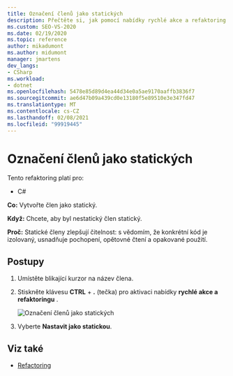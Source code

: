 ```yaml
---
title: Označení členů jako statických
description: Přečtěte si, jak pomocí nabídky rychlé akce a refaktoring učinit člena statickou.
ms.custom: SEO-VS-2020
ms.date: 02/19/2020
ms.topic: reference
author: mikadumont
ms.author: midumont
manager: jmartens
dev_langs:
- CSharp
ms.workload:
- dotnet
ms.openlocfilehash: 5478e85d89d4ea44d34e0a5ae9170aaffb3836f7
ms.sourcegitcommit: ae6d47b09a439cd0e13180f5e89510e3e347fd47
ms.translationtype: MT
ms.contentlocale: cs-CZ
ms.lasthandoff: 02/08/2021
ms.locfileid: "99919445"
---
```

# <a name="make-member-static"></a>Označení členů jako statických

Tento refaktoring platí pro:

- C#

**Co:** Vytvořte člen jako statický.

**Když:** Chcete, aby byl nestatický člen statický.

**Proč:** Statické členy zlepšují čitelnost: s vědomím, že konkrétní kód je izolovaný, usnadňuje pochopení, opětovné čtení a opakované použití. 

## <a name="how-to"></a>Postupy

1. Umístěte blikající kurzor na název člena.

2. Stiskněte klávesu **CTRL** + **.** (tečka) pro aktivaci nabídky **rychlé akce a refaktoringu** .

   ![Označení členů jako statických](media/make-member-static.png)

3. Vyberte **Nastavit jako statickou**.

## <a name="see-also"></a>Viz také

- [Refactoring](../refactoring-in-visual-studio.md)
